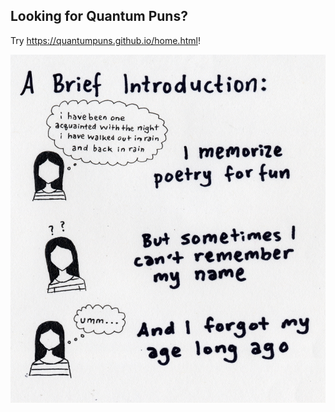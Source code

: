 ## Looking for Quantum Puns?

Try https://quantumpuns.github.io/home.html!

![alt text](webcomic-002.jpg)
